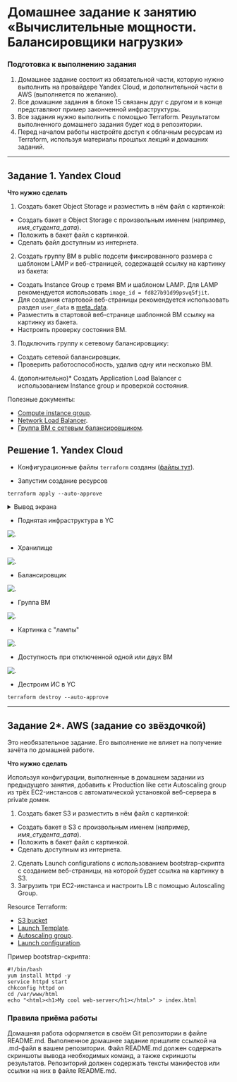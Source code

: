# Домашнее задание к занятию «Вычислительные мощности. Балансировщики нагрузки»  

### Подготовка к выполнению задания

1. Домашнее задание состоит из обязательной части, которую нужно выполнить на провайдере Yandex Cloud, и дополнительной части в AWS (выполняется по желанию). 
2. Все домашние задания в блоке 15 связаны друг с другом и в конце представляют пример законченной инфраструктуры.  
3. Все задания нужно выполнить с помощью Terraform. Результатом выполненного домашнего задания будет код в репозитории. 
4. Перед началом работы настройте доступ к облачным ресурсам из Terraform, используя материалы прошлых лекций и домашних заданий.

---
## Задание 1. Yandex Cloud 

**Что нужно сделать**

1. Создать бакет Object Storage и разместить в нём файл с картинкой:

 - Создать бакет в Object Storage с произвольным именем (например, _имя_студента_дата_).
 - Положить в бакет файл с картинкой.
 - Сделать файл доступным из интернета.
 
2. Создать группу ВМ в public подсети фиксированного размера с шаблоном LAMP и веб-страницей, содержащей ссылку на картинку из бакета:

 - Создать Instance Group с тремя ВМ и шаблоном LAMP. Для LAMP рекомендуется использовать `image_id = fd827b91d99psvq5fjit`.
 - Для создания стартовой веб-страницы рекомендуется использовать раздел `user_data` в [meta_data](https://cloud.yandex.ru/docs/compute/concepts/vm-metadata).
 - Разместить в стартовой веб-странице шаблонной ВМ ссылку на картинку из бакета.
 - Настроить проверку состояния ВМ.
 
3. Подключить группу к сетевому балансировщику:

 - Создать сетевой балансировщик.
 - Проверить работоспособность, удалив одну или несколько ВМ.
4. (дополнительно)* Создать Application Load Balancer с использованием Instance group и проверкой состояния.

Полезные документы:

- [Compute instance group](https://registry.terraform.io/providers/yandex-cloud/yandex/latest/docs/resources/compute_instance_group).
- [Network Load Balancer](https://registry.terraform.io/providers/yandex-cloud/yandex/latest/docs/resources/lb_network_load_balancer).
- [Группа ВМ с сетевым балансировщиком](https://cloud.yandex.ru/docs/compute/operations/instance-groups/create-with-balancer).

## Решение 1. Yandex Cloud

* Конфигурационные файлы `terraform` созданы ([файлы тут](./terraform_config/)).

* Запустим создание ресурсов

```shell
terraform apply --auto-approve
```

<details>
    <summary>Вывод экрана</summary>

```shell
yandex_iam_service_account.instance-group-sa: Creating...
yandex_vpc_network.default: Creating...
yandex_iam_service_account.sa: Creating...
yandex_vpc_network.default: Creation complete after 3s [id=enpbo8vf8klnbrb2fesq]
yandex_vpc_route_table.private-route-table: Creating...
yandex_vpc_subnet.public: Creating...
yandex_iam_service_account.sa: Creation complete after 3s [id=ajeq81ggbfhh835ksf7j]
yandex_iam_service_account_static_access_key.sa-static-key: Creating...
yandex_resourcemanager_folder_iam_member.sa-editor: Creating...
yandex_vpc_subnet.public: Creation complete after 0s [id=e9bk3nvtck3oc1epikek]
yandex_compute_instance.public-nat: Creating...
yandex_compute_instance.public-host: Creating...
yandex_vpc_route_table.private-route-table: Creation complete after 1s [id=enpj48hgl8qo0vdf7kd2]
yandex_vpc_subnet.private: Creating...
yandex_iam_service_account_static_access_key.sa-static-key: Creation complete after 2s [id=ajes72bhpp5rfe94k8ub]
yandex_storage_bucket.s3: Creating...
yandex_vpc_subnet.private: Creation complete after 1s [id=e9bd1q1fbv803gppfau7]
yandex_compute_instance.private-host: Creating...
yandex_iam_service_account.instance-group-sa: Creation complete after 6s [id=aje07k5qvu4s28h2g2g7]
yandex_resourcemanager_folder_iam_member.instance-group-editor: Creating...
yandex_resourcemanager_folder_iam_member.sa-editor: Creation complete after 5s [id=b1ghuk1b7h050bht7vcu/storage.editor/serviceAccount:ajeq81ggbfhh835ksf7j]
yandex_resourcemanager_folder_iam_member.instance-group-editor: Creation complete after 6s [id=b1ghuk1b7h050bht7vcu/editor/serviceAccount:aje07k5qvu4s28h2g2g7]
yandex_compute_instance.public-nat: Still creating... [10s elapsed]
yandex_compute_instance.public-host: Still creating... [10s elapsed]
yandex_storage_bucket.s3: Still creating... [10s elapsed]
yandex_compute_instance.private-host: Still creating... [10s elapsed]
yandex_compute_instance.public-nat: Still creating... [20s elapsed]
yandex_compute_instance.public-host: Still creating... [20s elapsed]
yandex_storage_bucket.s3: Still creating... [20s elapsed]
yandex_compute_instance.private-host: Still creating... [20s elapsed]
yandex_compute_instance.public-nat: Still creating... [30s elapsed]
yandex_compute_instance.public-host: Still creating... [30s elapsed]
yandex_storage_bucket.s3: Still creating... [30s elapsed]
yandex_compute_instance.private-host: Still creating... [30s elapsed]
yandex_compute_instance.public-nat: Still creating... [40s elapsed]
yandex_compute_instance.public-host: Still creating... [40s elapsed]
yandex_storage_bucket.s3: Still creating... [40s elapsed]
yandex_compute_instance.private-host: Still creating... [40s elapsed]
yandex_compute_instance.private-host: Creation complete after 45s [id=fhmc3f4d7ropt3rlou67]
yandex_compute_instance.public-nat: Still creating... [50s elapsed]
yandex_compute_instance.public-host: Still creating... [50s elapsed]
yandex_storage_bucket.s3: Still creating... [50s elapsed]
yandex_compute_instance.public-host: Still creating... [1m1s elapsed]
yandex_compute_instance.public-nat: Still creating... [1m1s elapsed]
yandex_storage_bucket.s3: Still creating... [1m0s elapsed]
yandex_compute_instance.public-host: Creation complete after 1m7s [id=fhmvtc4cqmjfi2gb4bfl]
yandex_compute_instance.public-nat: Still creating... [1m11s elapsed]
yandex_storage_bucket.s3: Still creating... [1m10s elapsed]
yandex_compute_instance.public-nat: Still creating... [1m21s elapsed]
yandex_storage_bucket.s3: Still creating... [1m20s elapsed]
yandex_compute_instance.public-nat: Still creating... [1m31s elapsed]
yandex_compute_instance.public-nat: Creation complete after 1m32s [id=fhm6jd31e126vsafrs1f]
yandex_storage_bucket.s3: Still creating... [1m30s elapsed]
yandex_storage_bucket.s3: Still creating... [1m40s elapsed]
yandex_storage_bucket.s3: Still creating... [1m50s elapsed]
yandex_storage_bucket.s3: Still creating... [2m0s elapsed]
yandex_storage_bucket.s3: Creation complete after 2m6s [id=t585585-20230928]
yandex_storage_object.picture: Creating...
yandex_compute_instance_group.lamp-instance-group: Creating...
yandex_storage_object.picture: Creation complete after 1s [id=picture]
yandex_compute_instance_group.lamp-instance-group: Still creating... [10s elapsed]
yandex_compute_instance_group.lamp-instance-group: Still creating... [20s elapsed]
yandex_compute_instance_group.lamp-instance-group: Still creating... [30s elapsed]
yandex_compute_instance_group.lamp-instance-group: Still creating... [40s elapsed]
yandex_compute_instance_group.lamp-instance-group: Still creating... [51s elapsed]
yandex_compute_instance_group.lamp-instance-group: Still creating... [1m1s elapsed]
yandex_compute_instance_group.lamp-instance-group: Still creating... [1m11s elapsed]
yandex_compute_instance_group.lamp-instance-group: Still creating... [1m21s elapsed]
yandex_compute_instance_group.lamp-instance-group: Still creating... [1m31s elapsed]
yandex_compute_instance_group.lamp-instance-group: Still creating... [1m41s elapsed]
yandex_compute_instance_group.lamp-instance-group: Still creating... [1m51s elapsed]
yandex_compute_instance_group.lamp-instance-group: Still creating... [2m1s elapsed]
yandex_compute_instance_group.lamp-instance-group: Still creating... [2m11s elapsed]
yandex_compute_instance_group.lamp-instance-group: Still creating... [2m21s elapsed]
yandex_compute_instance_group.lamp-instance-group: Still creating... [2m31s elapsed]
yandex_compute_instance_group.lamp-instance-group: Still creating... [2m41s elapsed]
yandex_compute_instance_group.lamp-instance-group: Still creating... [2m51s elapsed]
yandex_compute_instance_group.lamp-instance-group: Still creating... [3m1s elapsed]
yandex_compute_instance_group.lamp-instance-group: Still creating... [3m11s elapsed]
yandex_compute_instance_group.lamp-instance-group: Still creating... [3m21s elapsed]
yandex_compute_instance_group.lamp-instance-group: Still creating... [3m31s elapsed]
yandex_compute_instance_group.lamp-instance-group: Still creating... [3m41s elapsed]
yandex_compute_instance_group.lamp-instance-group: Creation complete after 3m44s [id=cl1815ii1jfepgmar1oe]
yandex_lb_network_load_balancer.lamp-load-balancer: Creating...
yandex_lb_network_load_balancer.lamp-load-balancer: Creation complete after 6s [id=enpdssg9tb9kri1k5dlh]

Apply complete! Resources: 16 added, 0 changed, 0 destroyed.

Outputs:

external_ip_address_private-host = ""
external_ip_address_public-host = "158.160.61.225"
external_ip_address_public-nat = "84.252.129.62"
internal_ip_address_private-host = "192.168.20.4"
internal_ip_address_public-host = "192.168.10.23"
internal_ip_address_public-nat = "192.168.10.254"
load_balancer_ip = "51.250.73.252"
```

</details>

* Поднятая инфраструктура в YC

![.](./img/img1.jpg)

* Хранилище  

![.](./img/img2.jpg)

* Балансировщик  

![.](./img/img3.jpg)

* Группа ВМ

![.](./img/img4.jpg)

* Картинка с "лампы"  

![.](./img/img5.jpg)

* Доступность при отключенной одной или двух ВМ

![.](./img/img6.jpg)

* Дестроим ИС в YC

```shell
terraform destroy --auto-approve
```

---
## Задание 2*. AWS (задание со звёздочкой)

Это необязательное задание. Его выполнение не влияет на получение зачёта по домашней работе.

**Что нужно сделать**

Используя конфигурации, выполненные в домашнем задании из предыдущего занятия, добавить к Production like сети Autoscaling group из трёх EC2-инстансов с  автоматической установкой веб-сервера в private домен.

1. Создать бакет S3 и разместить в нём файл с картинкой:

 - Создать бакет в S3 с произвольным именем (например, _имя_студента_дата_).
 - Положить в бакет файл с картинкой.
 - Сделать доступным из интернета.
2. Сделать Launch configurations с использованием bootstrap-скрипта с созданием веб-страницы, на которой будет ссылка на картинку в S3. 
3. Загрузить три ЕС2-инстанса и настроить LB с помощью Autoscaling Group.

Resource Terraform:

- [S3 bucket](https://registry.terraform.io/providers/hashicorp/aws/latest/docs/resources/s3_bucket)
- [Launch Template](https://registry.terraform.io/providers/hashicorp/aws/latest/docs/resources/launch_template).
- [Autoscaling group](https://registry.terraform.io/providers/hashicorp/aws/latest/docs/resources/autoscaling_group).
- [Launch configuration](https://registry.terraform.io/providers/hashicorp/aws/latest/docs/resources/launch_configuration).

Пример bootstrap-скрипта:

```
#!/bin/bash
yum install httpd -y
service httpd start
chkconfig httpd on
cd /var/www/html
echo "<html><h1>My cool web-server</h1></html>" > index.html
```
### Правила приёма работы

Домашняя работа оформляется в своём Git репозитории в файле README.md. Выполненное домашнее задание пришлите ссылкой на .md-файл в вашем репозитории.
Файл README.md должен содержать скриншоты вывода необходимых команд, а также скриншоты результатов.
Репозиторий должен содержать тексты манифестов или ссылки на них в файле README.md.
